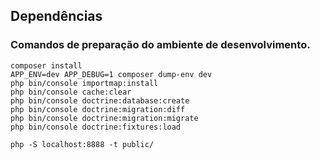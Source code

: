 ## Dependências

### Comandos de preparação do ambiente de desenvolvimento.

````
composer install
APP_ENV=dev APP_DEBUG=1 composer dump-env dev
php bin/console importmap:install
php bin/console cache:clear
php bin/console doctrine:database:create
php bin/console doctrine:migration:diff
php bin/console doctrine:migration:migrate
php bin/console doctrine:fixtures:load

php -S localhost:8888 -t public/
````